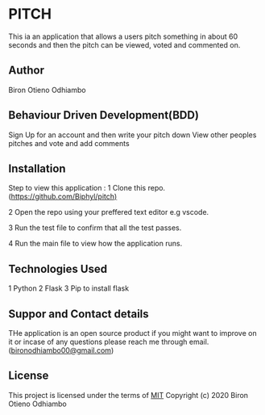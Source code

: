 # PITCH

This ia an application that allows a users pitch something in about 60 seconds and then the pitch can be viewed, voted and commented on.

## Author

Biron Otieno Odhiambo

## Behaviour Driven Development(BDD)

Sign Up for an account and then write your pitch down
View other peoples pitches and vote and add comments

## Installation

Step to view this application :
1 Clone this repo. (<https://github.com/Biphyl/pitch)>

2 Open the repo using your preffered text editor e.g vscode.

3 Run the test file to confirm that all the test passes.

4 Run the main file to view how the application runs.

## Technologies Used

1 Python
2 Flask
3 Pip to install flask

## Suppor and Contact details

THe application is an open source product if you might want to improve on it or incase of any questions please reach me through email. (bironodhiambo00@gmail.com)

## License

This project is licensed under the terms of
[MIT](https://choosealicense.com/licenses/mit/)
Copyright (c) 2020 Biron Otieno Odhiambo
